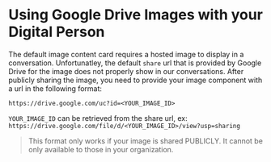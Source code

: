 # Using Google Drive Images with your Digital Person

The default image content card requires a hosted image to display in a conversation. Unfortunatley, the default `share` url that is provided by Google Drive for the image does not properly show in our conversations. After publicly sharing the image, you need to provide your image component with a url in the following format:

`https://drive.google.com/uc?id=<YOUR_IMAGE_ID>`

`YOUR_IMAGE_ID` can be retrieved from the share url, ex: `https://drive.google.com/file/d/<YOUR_IMAGE_ID>/view?usp=sharing`

> This format only works if your image is shared PUBLICLY. It cannot be only available to those in your organization.